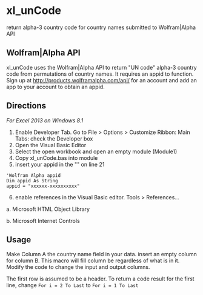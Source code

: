 # xl_unCode
return alpha-3 country code for country names submitted to Wolfram|Alpha API

## Wolfram|Alpha API
xl_unCode uses the Wolfram|Alpha API to return "UN code" alpha-3 country code from permutations of country names.  It requires an appid to function.  Sign up at http://products.wolframalpha.com/api/ for an account and add an app to your account to obtain an appid.

## Directions
*For Excel 2013 on Windows 8.1*

1. Enable Developer Tab.  Go to File > Options > Customize Ribbon: Main Tabs: check the Developer box
2. Open the Visual Basic Editor
3. Select the open workbook and open an empty module (Module1)
4. Copy xl_unCode.bas into module
5. insert your appid in the "" on line 21
  
  ```
  'Wolfram Alpha appid
  Dim appid As String
  appid = "xxxxxx-xxxxxxxxxx"
  ```
  
6. enable references in the Visual Basic editor.  Tools > References...
  
  a. Microsoft HTML Object Library
  
  b. Microsoft Internet Controls
  
## Usage

Make Column A the country name field in your data.  insert an empty column for column B.  This macro will fill column be regardless of what is in it.  Modify the code to change the input and output columns.

The first row is assumed to be a header.  To return a code result for the first line, change `For i = 2 To Last` to `For i = 1 To Last`

